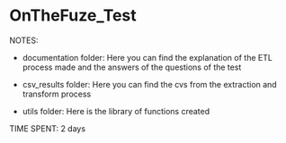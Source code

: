 # OnTheFuze_Test

NOTES:

- documentation folder: Here you can find the explanation of the ETL process made and the answers of the questions of the test


- csv_results folder: Here you can find the cvs from the extraction and transform process 


- utils folder: Here is the library of functions created


TIME SPENT: 2 days
